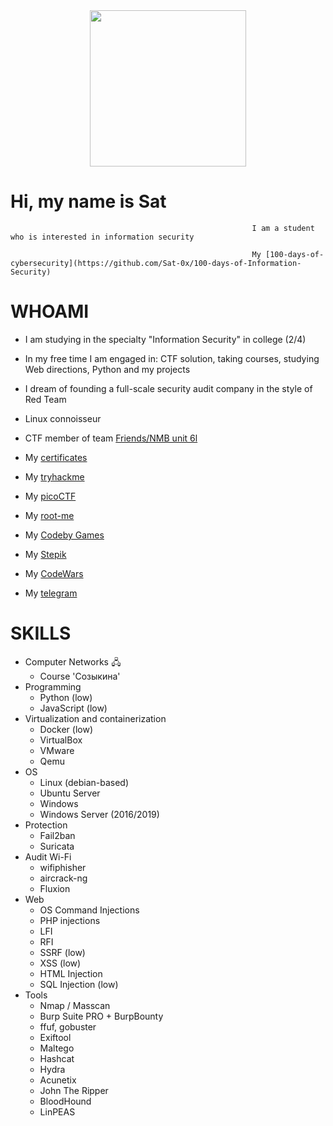 <div id="header" align="center">
  <img src="https://media.giphy.com/media/v1.Y2lkPTc5MGI3NjExYjc2NmQ4YzZjZTg5NDQ4YTQ5YTMwMzAxM2RhZWNiM2JkZjYzMGIxNSZlcD12MV9pbnRlcm5hbF9naWZzX2dpZklkJmN0PWc/UFGj6EYw5JhMQ/giphy.gif" width="250"/>
</div>

# Hi, my name is Sat
                                                          I am a student who is interested in information security
                                                          
                                                          My [100-days-of-cybersecurity](https://github.com/Sat-0x/100-days-of-Information-Security)
# WHOAMI
- I am studying in the specialty "Information Security" in college (2/4)

- In my free time I am engaged in: CTF solution, taking courses, studying Web directions, Python and my projects

- I dream of founding a full-scale security audit company in the style of Red Team

- Linux connoisseur

- CTF member of team [Friends/NMB unit 6l](https://ctftime.org/team/206982)

- My [certificates](https://github.com/Sat-0x/Portfolio)
- My [tryhackme](https://tryhackme.com/profile)
- My [picoCTF](https://play.picoctf.org/users/Sat-0x)
- My [root-me](https://www.root-me.org/Sat)
- My [Codeby Games](Sat0x)
- My [Stepik](https://stepik.org/users/596971702/profile)
- My [CodeWars](https://www.codewars.com/users/Sat-0x)
- My [telegram](https://t.me/Sat_0x)


# SKILLS
- Computer Networks 🖧
  - Course 'Созыкина'
- Programming 
   - Python (low)
   - JavaScript (low)
- Virtualization and containerization
   - Docker (low)
   - VirtualBox
   - VMware
   - Qemu
 - OS
    - Linux (debian-based)
    - Ubuntu Server
    - Windows
    - Windows Server (2016/2019)
- Protection
    - Fail2ban
    - Suricata
- Audit Wi-Fi
  - wifiphisher
  - aircrack-ng
  - Fluxion
- Web
  - OS Command Injections
  - PHP injections
  - LFI
  - RFI
  - SSRF (low)
  - XSS (low)
  - HTML Injection
  - SQL Injection (low)
- Tools
  - Nmap / Masscan
  - Burp Suite PRO + BurpBounty
  - ffuf, gobuster
  - Exiftool
  - Maltego
  - Hashcat
  - Hydra
  - Acunetix
  - John The Ripper
  - BloodHound
  - LinPEAS


<!---
Sat-0x/Sat-0x is a ✨ special ✨ repository because its `README.md` (this file) appears on your GitHub profile.
You can click the Preview link to take a look at your changes.
--->
